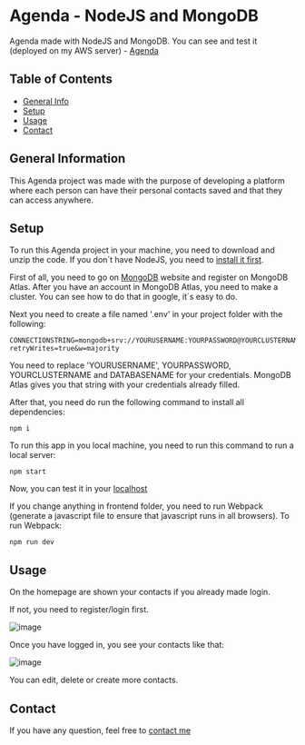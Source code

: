 # Agenda - NodeJS and MongoDB
Agenda made with NodeJS and MongoDB.
You can see and test it (deployed on my AWS server) - [Agenda](https://agendanodejs.sytes.net/)

## Table of Contents
* [General Info](#general-information)
* [Setup](#setup)
* [Usage](#usage)
* [Contact](#contact)


## General Information

This Agenda project was made with the purpose of developing a platform where each person can have their personal contacts saved and that they can access anywhere.

## Setup
To run this Agenda project in your machine, you need to download and unzip the code. If you don´t have NodeJS, you need to [install it first](https://nodejs.org/en/).

First of all, you need to go on [MongoDB](https://www.mongodb.com/) website and register on MongoDB Atlas. After you have an account in MongoDB Atlas, you need to make a cluster. You can see how to do that in google, it´s easy to do.

Next you need to create a file named '.env' in your project folder with the following:
```
CONNECTIONSTRING=mongodb+srv://YOURUSERNAME:YOURPASSWORD@YOURCLUSTERNAME.ifpiy.mongodb.net/DATABASENAME?retryWrites=true&w=majority
```
You need to replace 'YOURUSERNAME', YOURPASSWORD, YOURCLUSTERNAME and DATABASENAME for your credentials. MongoDB Atlas gives you that string with your credentials already filled.

After that, you need do run the following command to install all dependencies:
```
npm i
```
To run this app in you local machine, you need to run this command to run a local server:
```
npm start
```
Now, you can test it in your [localhost]('http://localhost:3000/')

If you change anything in frontend folder, you need to run Webpack (generate a javascript file to ensure that javascript runs in all browsers).
To run Webpack:
```
npm run dev
```

## Usage

On the homepage are shown your contacts if you already made login.

If not, you need to register/login first.

![image](https://user-images.githubusercontent.com/99747197/156358016-59a0ca29-279c-4a5b-84eb-5b0dad9ccf3e.png)

Once you have logged in, you see your contacts like that:

![image](https://user-images.githubusercontent.com/99747197/156359613-839c980c-ba9c-4065-834c-eba2ff0050e1.png)

You can edit, delete or create more contacts.


## Contact
If you have any question, feel free to [contact me](https://www.linkedin.com/in/lu%C3%ADs-costa-793a2414b/)
